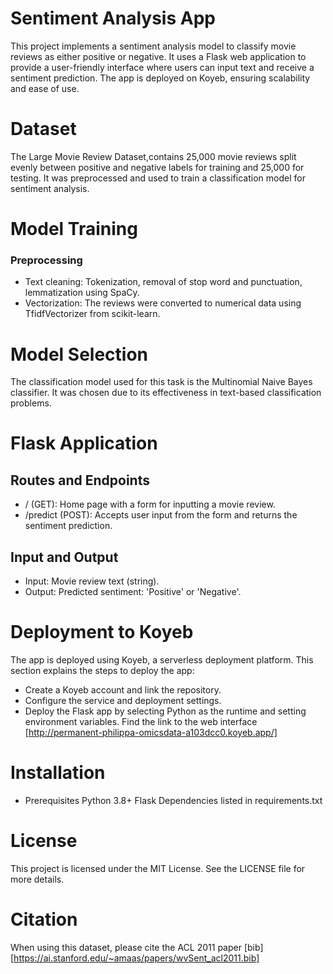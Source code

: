 # Sentiment Analysis App

This project implements a sentiment analysis model to classify movie reviews as either positive or negative. It uses a Flask web application to provide a user-friendly interface where users can input text and receive a sentiment prediction. The app is deployed on Koyeb, ensuring scalability and ease of use.

# Dataset
The Large Movie Review Dataset,contains 25,000 movie reviews split evenly between positive and negative labels for training and 25,000 for testing. It was preprocessed and used to train a classification model for sentiment analysis.

# Model Training
### Preprocessing
* Text cleaning: Tokenization, removal of stop word and punctuation, lemmatization using SpaCy.
* Vectorization: The reviews were converted to numerical data using TfidfVectorizer from scikit-learn.

# Model Selection
The classification model used for this task is the Multinomial Naive Bayes classifier. It was chosen due to its effectiveness in text-based classification problems.

# Flask Application

## Routes and Endpoints
* / (GET): Home page with a form for inputting a movie review.
* /predict (POST): Accepts user input from the form and returns the sentiment prediction.
  
## Input and Output

* Input: Movie review text (string).
* Output: Predicted sentiment: 'Positive' or 'Negative'.

# Deployment to Koyeb
The app is deployed using Koyeb, a serverless deployment platform. This section explains the steps to deploy the app:

* Create a Koyeb account and link the repository.
* Configure the service and deployment settings.
* Deploy the Flask app by selecting Python as the runtime and setting environment variables. Find the link to the web interface [http://permanent-philippa-omicsdata-a103dcc0.koyeb.app/]

# Installation
* Prerequisites
Python 3.8+
Flask
Dependencies listed in requirements.txt

# License
This project is licensed under the MIT License. See the LICENSE file for more details.

# Citation

When using this dataset, please cite the ACL 2011 paper [bib][https://ai.stanford.edu/~amaas/papers/wvSent_acl2011.bib]









